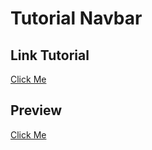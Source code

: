 # Tutorial Navbar

## Link Tutorial
[Click Me](https://www.youtube.com/watch?v=p4XsEl_KzWA&t)


## Preview

[Click Me](https://hirokirigaya.github.io/TutorialNavbar/)
